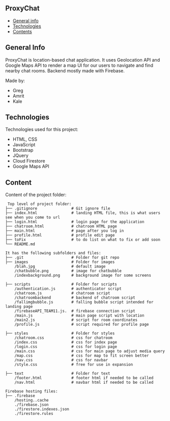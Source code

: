 ## ProxyChat

- [General info](#general-info)
- [Technologies](#technologies)
- [Contents](#content)

## General Info

ProxyChat is location-based chat application. It uses Geolocation API and Google Maps API to render a map UI for our users to navigate and find nearby chat rooms. Backend mostly made with Firebase.

Made by:
- Greg
- Amrit
- Kale

## Technologies

Technologies used for this project:

- HTML, CSS
- JavaScript
- Bootstrap
- JQuery
- Cloud Firestore
- Google Maps API

## Content

Content of the project folder:

```
 Top level of project folder:
├── .gitignore               # Git ignore file
├── index.html               # landing HTML file, this is what users see when you come to url
├── login.html               # login page for the application
├── chatroom.html            # chatroom HTML page
├── main.html                # page after you log in
├── profile.html             # profile edit page
├── toFix                    # to do list on what to fix or add soon
└── README.md

It has the following subfolders and files:
├── .git                     # Folder for git repo
├── images                   # Folder for images
    /blah.jpg                # default image
    /chatbubble.png          # image for chatbubble
    /indexbackground.png     # background image for some screens
    
├── scripts                  # Folder for scripts
    /authentication.js       # authenticator script
    /chatroom.js             # chatroom script
    /chatroombackend         # backend of chatroom script
    /fallimgbubble.js        # falling bubble script intended for landing page
    /firebaseAPI_TEAM11.js.  # firebase connection script
    /main.js                 # main page script with location
    /main2.js                # script for room coordinates
    /profile.js              # script required for profile page
    
├── styles                   # Folder for styles
    /chatroom.css            # css for chatroom
    /index.css               # css for index page
    /login.css               # css for login page
    /main.css                # css for main page to adjust media query
    /map.css                 # css for map to fit screen better
    /nav.css                 # css for navbar 
    /style.css               # free for use in expansion
    
├── text                     # Folder for text
    /footer.html             # footer html if needed to be called
    /nav.html                # navbar html if needed to be called

Firebase hosting files:
├── .firebase
    /hosting..cache
    ./firebase.json
    ./firestore.indexes.json
    ./firestore.rules
    

